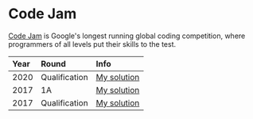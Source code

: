 # Code Jam
[Code Jam](https://codingcompetitions.withgoogle.com/codejam) is Google's longest running global coding competition, where programmers of all levels put their skills to the test.

| Year | Round  |  Info  |
| :--  |   :--      |    :--     |
|  2020  | Qualification |  [My solution](code-jam-2020)  |
|  2017 | 1A |  [My solution](code-jam-2017-1A-round)  |
|  2017 | Qualification |  [My solution](code-jam-2017-qualification-round)  |
